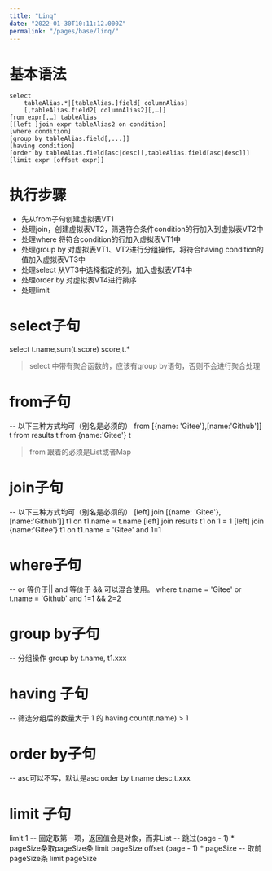```yaml
---
title: "Linq"
date: "2022-01-30T10:11:12.000Z"
permalink: "/pages/base/linq/"
---
```

# 基本语法

    select 
        tableAlias.*|[tableAlias.]field[ columnAlias]
        [,tableAlias.field2[ columnAlias2][,…]]
    from expr[,…] tableAlias
    [[left ]join expr tableAlias2 on condition]
    [where condition]
    [group by tableAlias.field[,...]]
    [having condition]
    [order by tableAlias.field[asc|desc][,tableAlias.field[asc|desc]]]
    [limit expr [offset expr]]


# 执行步骤

 * 先从from子句创建虚拟表VT1
 * 处理join，创建虚拟表VT2，筛选符合条件condition的行加入到虚拟表VT2中
 * 处理where 将符合condition的行加入虚拟表VT1中
 * 处理group by 对虚拟表VT1、VT2进行分组操作，将符合having condition的值加入虚拟表VT3中
 * 处理select 从VT3中选择指定的列，加入虚拟表VT4中
 * 处理order by 对虚拟表VT4进行排序
 * 处理limit


# select子句

select t.name,sum(t.score) score,t.*


> select 中带有聚合函数的，应该有group by语句，否则不会进行聚合处理


# from子句

-- 以下三种方式均可（别名是必须的）
from [{name: 'Gitee'},[name:'Github']] t
from results t
from {name:'Gitee'} t


> from 跟着的必须是List或者Map


# join子句

-- 以下三种方式均可（别名是必须的）
[left] join [{name: 'Gitee'},[name:'Github']] t1 on t1.name = t.name
[left] join results t1 on 1 = 1
[left] join {name:'Gitee'} t1 on t1.name = 'Gitee' and 1=1



# where子句

-- or 等价于|| and 等价于 && 可以混合使用。
where t.name = 'Gitee' or t.name = 'Github' and 1=1 && 2=2



# group by子句

-- 分组操作
group by t.name, t1.xxx



# having 子句

-- 筛选分组后的数量大于 1 的
having count(t.name) > 1



# order by子句

-- asc可以不写，默认是asc
order by t.name desc,t.xxx 



# limit 子句

limit 1 -- 固定取第一项，返回值会是对象，而非List
-- 跳过(page - 1) * pageSize条取pageSize条
limit pageSize offset (page - 1) * pageSize
-- 取前pageSize条
limit pageSize

